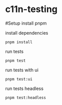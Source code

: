 # c11n-testing

#Setup
install pnpm

install dependencies

```
pnpm install
```

run tests

```
pnpm test
```

run tests with ui

```
pnpm test:ui
```

run tests headless

```
pnpm test:headless
```
